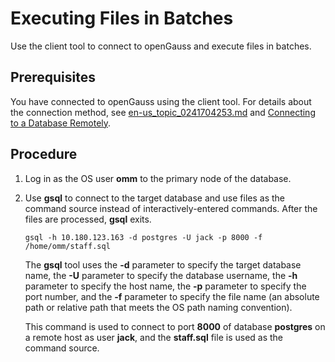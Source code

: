 # Executing Files in Batches<a name="EN-US_TOPIC_0241704268"></a>

Use the client tool to connect to openGauss and execute files in batches.

## Prerequisites<a name="en-us_topic_0241234244_en-us_topic_0085434673_en-us_topic_0059782025_section47789530115226"></a>

You have connected to openGauss using the client tool. For details about the connection method, see  [en-us\_topic\_0241704253.md](en-us_topic_0241704253.md)  and  [Connecting to a Database Remotely](connecting-to-a-database-remotely.md).

## Procedure<a name="en-us_topic_0241234244_section69631937151618"></a>

1.  Log in as the OS user  **omm**  to the primary node of the database.
2.  Use  **gsql**  to connect to the target database and use files as the command source instead of interactively-entered commands. After the files are processed,  **gsql**  exits.

    ```
    gsql -h 10.180.123.163 -d postgres -U jack -p 8000 -f /home/omm/staff.sql
    ```

    The  **gsql**  tool uses the  **-d**  parameter to specify the target database name, the  **-U**  parameter to specify the database username, the  **-h**  parameter to specify the host name, the  **-p**  parameter to specify the port number, and the  **-f**  parameter to specify the file name \(an absolute path or relative path that meets the OS path naming convention\).

    This command is used to connect to port  **8000**  of database  **postgres**  on a remote host as user  **jack**, and the  **staff.sql**  file is used as the command source.



